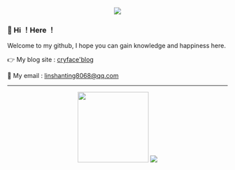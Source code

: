 <h1 align="center"><img src="https://readme-typing-svg.herokuapp.com?lines=%E4%BB%8A%E6%97%A5%E4%BA%8B%EF%BC%8C%E4%BB%8A%E6%97%A5%E6%AF%95;Forever+be+humble&center=true&size=27"></h1>

### 👋 Hi ！Here ！

Welcome to my github, I hope you can gain knowledge and happiness here.

👉 My blog site : [cryface'blog](https://blog.cryface.cn)

🤙 My email : linshanting8068@qq.com

------

<div align="center"> <img height="162px"  src="https://github-readme-stats.vercel.app/api?username=linmuhan&show_icons=true&theme=radical"/>
<img src="https://github-readme-stats.vercel.app/api/top-langs/?username=linmuhan&layout=compact&langs_count=6&show_icons=true&theme=radical" /> 
</div>

